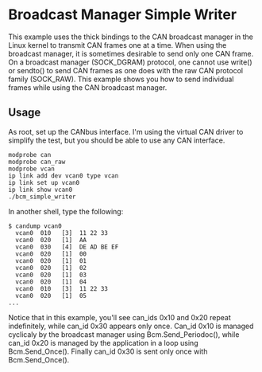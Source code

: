 # Broadcast Manager Simple Writer

This example uses the thick bindings to the CAN broadcast manager in
the Linux kernel to transmit CAN frames one at a time.  When using the
broadcast manager, it is sometimes desirable to send only one CAN
frame.  On a broadcast manager (SOCK_DGRAM) protocol, one cannot use
write() or sendto() to send CAN frames as one does with the raw CAN
protocol family (SOCK_RAW).  This example shows you how to send
individual frames while using the CAN broadcast manager.

## Usage

As root, set up the CANbus interface. I'm using the virtual CAN driver
to simplify the test, but you should be able to use any CAN interface.

```
modprobe can
modprobe can_raw
modprobe vcan
ip link add dev vcan0 type vcan
ip link set up vcan0
ip link show vcan0
./bcm_simple_writer
```

In another shell, type the following:

```
$ candump vcan0
  vcan0  010   [3]  11 22 33
  vcan0  020   [1]  AA
  vcan0  030   [4]  DE AD BE EF
  vcan0  020   [1]  00
  vcan0  020   [1]  01
  vcan0  020   [1]  02
  vcan0  020   [1]  03
  vcan0  020   [1]  04
  vcan0  010   [3]  11 22 33
  vcan0  020   [1]  05
...
```

Notice that in this example, you'll see can_ids 0x10 and 0x20 repeat
indefinitely, while can_id 0x30 appears only once.  Can_id 0x10 is
managed cyclicaly by the broadcast manager using Bcm.Send_Periodoc(),
while can_id 0x20 is managed by the application in a loop using
Bcm.Send_Once().  Finally can_id 0x30 is sent only once with
Bcm.Send_Once().


